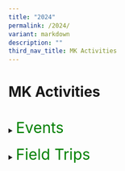 ```yaml
---
title: "2024"
permalink: /2024/
variant: markdown
description: ""
third_nav_title: MK Activities
---
```

<h1>MK Activities</h1><br>
<details>
<summary><p style="font-size:30px; color:green; display:inline">Events</p></summary><br>
<details>
<summary><strong>K2 Interview with the Doctor</strong></summary>
<div data-type="detailsContent" class="isomer-details-content">
<p align="center" style="line-height: 25px;"><img src="/images/MK/2024E_K2%20Interview%20with%20the%20Dr/IWD_01.jpg" style="width:80%">
Most children have interactions with their family doctors only when they fall sick. This time, the K2 children had their first-hand experience to interview a doctor, Dr Colin Low (Pancare Medical Clinc Hougang) face-to-face to find out how the different organs in their bodies function. They were excited, with some posing more than one question for the doctor. </p>
<br>
<table border="0"><tbody>
<tr>
<td><img src="/images/MK/2024E_K2%20Interview%20with%20the%20Dr/IWD_02.jpg" style="width:100%"></td>
<td><img src="/images/MK/2024E_K2%20Interview%20with%20the%20Dr/IWD_03.jpg" style="width:88%"></td>
</tr>
<tr>
<td colspan="2">Not only did the children learn about the functions of their body organs, but some brave ones also had the opportunity to practise interviewing someone. </td>
</tr>
</tbody></table>
<p align="center" style="line-height: 25px;">
<img src="/images/MK/2024E_K2%20Interview%20with%20the%20Dr/IWD_04.jpg" style="width:80%">
Our Centre Head, Ms Winnie presented the certificate of appreciation to Dr Colin to thank him for his support in educating our children.</p>
<p align="center" style="line-height: 25px;">
<img src="/images/MK/2024E_K2%20Interview%20with%20the%20Dr/IWD_05.jpg" style="width:80%">Overall, it was an interesting experience for the K2 children!</p>
<br><br>
</div>
</details>
<details>
<summary><strong>Chinese New Year Celebration</strong></summary>
<div data-type="detailsContent" class="isomer-details-content">
<table><tbody>
<tr>
<td width="50%"><img src="/images/MK/2024E_CNY%20Celebration/CNY_01.jpg" style="width:100%"></td><td width="47%"><img src="/images/MK/2024E_CNY%20Celebration/CNY_03.jpg" style="width:100%">
</td></tr>
</tbody></table><table><tbody>
<tr>
<td width="80%">The children gathered to celebrate Chinese New Year (CNY) and the theme is celebrating CNY the Singapore way. They learnt that besides the traditions of spring cleaning, putting decorations and home visiting, there is also 守岁 (Shou Sui), where children stay up as late as possible for their parents' longevity. They also had their first-hand experience of 菜青 (Cai Qing), a special performance put up by the teachers, which sent them into screams and shrieks of excitement!
</td></tr>
<tr><td width="80%"><img src="/images/MK/2024E_CNY%20Celebration/CNY_02.jpg" style="width:80%"></td></tr>
</tbody></table>
<br>
<table><tbody>
<tr>
<td width="50%"><img src="/images/MK/2024E_CNY%20Celebration/CNY_04.jpg" style="width:100%"></td>
<td width="50%"><img src="/images/MK/2024E_CNY%20Celebration/CNY_05.jpg" style="width:100%">
</td></tr>
<tr>
<td width="50%"><img src="/images/MK/2024E_CNY%20Celebration/CNY_06.jpg" style="width:100%"></td>
<td width="50%">After the performance, the children enjoyed the food tasting of Yu Sheng and fortune cookies. Some even asked teachers for help to read out the well wishes found in their fortune cookies!<img src="/images/MK/2024E_CNY%20Celebration/CNY_07.jpg" style="width:95%">
</td></tr>
</tbody></table>
<table><tbody>
<tr>
<td width="52%"><img src="/images/MK/2024E_CNY%20Celebration/CNY_08.jpg" style="width:100%"></td><td width="48%"><img src="/images/MK/2024E_CNY%20Celebration/CNY_09.jpg" style="width:100%">
</td></tr>
<tr>
<td colspan="2">The children found out that there is a small note of well wishes in the fortune cookie. Some even asked teachers for help to read out the well wishes found in their fortune cookies!
</td></tr>
</tbody></table><br>
<table><tbody>
<tr>
<td width="58%"><img src="/images/MK/2024E_CNY%20Celebration/CNY_11.jpg" style="width:100%"></td>
<td width="42%"><img src="/images/MK/2024E_CNY%20Celebration/CNY_10.jpg" style="width:95%">
</td></tr>
<tr>
<td width="58%"><img src="/images/MK/2024E_CNY%20Celebration/CNY_12.jpg" style="width:94%"></td>
<td width="42%"><img src="/images/MK/2024E_CNY%20Celebration/CNY_13.jpg" style="width:98%">
</td></tr>
<tr>
<td width="58%"><img src="/images/MK/2024E_CNY%20Celebration/CNY_14.jpg" style="width:90%"></td>
<td width="42%&quot;"><br>The children also got hands-on experience making their bags to hold the mandarin oranges. Together with the cards they prepared beforehand, they then exchanged them with their friends!<br><br><img src="/images/MK/2024E_CNY%20Celebration/CNY_15.jpg" style="width:105%">
</td></tr>
</tbody></table>	
<br><br>
</div></details>
<details>
<summary><strong>K1 Tea Session</strong></summary>
<div data-type="detailsContent" class="isomer-details-content">
<table><tbody>
<tr>
<td width="50%"><img src="/images/MK/2024E_K1%20Tea%20Session/KTSP_01.jpg" style="width:100%"></td>
<td>As part of our efforts to strengthen our relationships with our K1 parents, the K1 teachers organised a tea session to find out the needs and concerns of our parents. At the same time, parents had the opportunity to learn more about how they could better support their children. <br>
During the sharing session, parents and children enjoyed some snacks while we discussed the feedback from our parents.
 </td>
</tr>
</tbody></table>
<br>
<table><tbody>
<tr>
<td width="60%"><img src="/images/MK/2024E_K1%20Tea%20Session/KTSP_02.jpg" style="width:100%"></td>
<td>We are thankful to parents who shared their experiences of engaging their children using MK’s family-based activities and how they spent quality time with each other. 
 </td>
</tr>
</tbody></table><br><br>
<table><tbody>
<tr>
<td><img src="/images/MK/2024E_K1%20Tea%20Session/KTSP_03.jpg" style="width:100%"></td>
<td><img src="/images/MK/2024E_K1%20Tea%20Session/KTSP_04.jpg" style="width:100%">
</td>
<td><img src="/images/MK/2024E_K1%20Tea%20Session/KTSP_05.jpg" style="width:100%">
</td>
</tr>
</tbody></table>
<table><tbody>
<tr>
<td><img src="/images/MK/2024E_K1%20Tea%20Session/KTSP_06.jpg" style="width:77%"></td>
<td><img src="/images/MK/2024E_K1%20Tea%20Session/KTSP_07.jpg" style="width:100%">
</td>
<td><img src="/images/MK/2024E_K1%20Tea%20Session/KTSP_08.jpg" style="width:100%">
</td>
</tr>
<tr>
<td colspan="3">The session ended off with everyone creating their own sensory bottles to bring home. <br>We all learnt a new way of calming ourselves down when we experience big feelings!
</td>
</tr>
</tbody></table>
<table><tbody>
<tr>
<td><img src="/images/MK/2024E_K1%20Tea%20Session/KTSP_09.jpg" style="width:77%"></td>
<td><img src="/images/MK/2024E_K1%20Tea%20Session/KTSP_10.jpg" style="width:100%"></td>
</tr>
</tbody></table>
<br><br>
<br>
</div>
</details>
<details>
<summary><strong>Hari Raya Celebration</strong></summary>
<div data-type="detailsContent" class="isomer-details-content">
<table><tbody>
<tr>
<td width="50%"><img src="/images/MK/2024E_Hari%20Raya/HRC_01.jpg" style="width:100%"></td>
<td width="50%"><img src="/images/MK/2024E_Hari%20Raya/HRC_02.jpg" style="width:100%"></td>
</tr>
<tr><td width="50%"><img src="/images/MK/2024E_Hari%20Raya/HRC_04.jpg" style="width:60%"></td>
<td style="text-align: center; vertical-align: middle;" width="50%">Our young learners at MK immersed themselves in the spirit of Hari Raya festivities through hands-on experiences, including crafting ketupat, guided by our parent volunteers.</td>
</tr>
<tr><td width="50%"><img src="/images/MK/2024E_Hari%20Raya/HRC_03.jpg" style="width:100%"></td>
<td width="50%"><img src="/images/MK/2024E_Hari%20Raya/HRC_05.jpg" style="width:100%"></td>
</tr>
</tbody></table>
<br>
<table><tbody>
<tr>
<td><img src="/images/MK/2024E_Hari%20Raya/HRC_06.jpg" style="width:100%"></td>
<td><img src="/images/MK/2024E_Hari%20Raya/HRC_07.jpg" style="width:100%"></td>
<td><img src="/images/MK/2024E_Hari%20Raya/HRC_09.jpg" style="width:100%"></td>
</tr>
<tr>
<td colspan="3">The children were invited to make a visit at Cikgu Ju’s “house”, where they received a warm welcome. They practised giving a salam with her and had a wonderful time enjoying Hari Raya treats and delightful company.</td>
</tr>
</tbody></table>
<table><tbody>
<tr>
<td width="50%"><img src="/images/MK/2024E_Hari%20Raya/HRC_08.jpg" style="width:100%"></td>
<td width="50%"><img src="/images/MK/2024E_Hari%20Raya/HRC_10.jpg" style="width:100%"></td>
</tr>
</tbody></table>
<br><br>
<table><tbody>

<tr>
<td width="50%"><img src="/images/MK/2024E_Hari%20Raya/HRC_11.jpg" style="width:100%"></td>
<td width="50%"><img src="/images/MK/2024E_Hari%20Raya/HRC_12.jpg" style="width:100%"></td>
</tr>
<tr>
<td colspan="2">Joyful children proudly display their handmade ketupats, ready to take them home!</td>
</tr>
</tbody></table>
<br><br>
</div>
</details>
<details>
<summary><strong>Mid-Year Celebration</strong></summary>
<div data-type="detailsContent" class="isomer-details-content">
<br>
<table><tbody>
<tr>
<td style="align: right; verical-align: middle;" width="60%"><img src="/images/MK/2024E_Mid%20Year%20Celebration/MYC_01.jpg" style="width:60%"><br><br>
</td><td style="align: left; vertical-align: middle;" width="60%">To celebrate their mid-year achievements and foster creativity, friendship, and teamwork, the children enjoyed a Rainbow Party theme with their teachers and friends. They wore brightly coloured accessories to add to the celebratory fun. </td>
</tr>
<tr>
<td style="align: right; verical-align: middle;" width="60%"><img src="/images/MK/2024E_Mid%20Year%20Celebration/MYC_02.jpg" style="width:60%">
</td><td style="align: left; vertical-align: middle;" width="60%"><img src="/images/MK/2024E_Mid%20Year%20Celebration/MYC_04.jpg" style="width:90%"></td>
</tr>
<tr>
<td style="text-align: center; verical-align: middle;" colspan="2">Children were engaged in various rainbow-themed activities including a colour scavenger hunt to find and gather all the rainbow-coloured items hidden in the classrooms.</td>
</tr>
</tbody></table>
<img src="/images/MK/2024E_Mid%20Year%20Celebration/MYC_03.jpg" style="width:80%"><br><br>
<table><tbody>
<tr>
<td style="align: left; vertical-align: middle;" width="60%"><img src="/images/MK/2024E_Mid%20Year%20Celebration/MYC_05.jpg" style="width:90%">
	</td><td width="100%">Children were engaged in various rainbow-themed activities including a colour scavenger hunt to find and gather all the rainbow-coloured items hidden in the classrooms.</td>
</tr>
</tbody></table><br>
<table><tbody>
<tr>
<td style="align: right; verical-align: middle;" width="60%"><img src="/images/MK/2024E_Mid%20Year%20Celebration/MYC_06.jpg" style="width:60%"></td>
<td style="text-align: left; vertical-align: bottom;" width="60%">Other activities the children participated in included enjoying a rainbow cake during snack time and conducting an experiment to create their own rainbows using paper towels and paints. They also watched True: Rainbow Rescue, which taught them valuable lessons on perseverance, innovation and appreciation!</td>
</tr>
</tbody></table>
<table><tbody>
<tr>
<td width="50%"><img src="/images/MK/2024E_Mid%20Year%20Celebration/MYC_07.jpg" style="width:95%"></td>
<td width="50%"><img src="/images/MK/2024E_Mid%20Year%20Celebration/MYC_08.jpg" style="width:80%"></td>
</tr>
</tbody></table>
<br><br>
</div>
</details>
<details>
<summary><strong>MK@AG Start Small Dream Big Community Project: “Stamp Out Dengue!”</strong></summary>
<div data-type="detailsContent" class="isomer-details-content">
<table><tbody>
<tr>
<td width="50%"><img src="/images/MK/2024E_Start%20Small%20Dream%20Big/SSDB_01.jpg" style="width:100%"></td>
<td width="50%"><img src="/images/MK/2024E_Start%20Small%20Dream%20Big/SSDB_02.jpg" style="width:100%"></td>
</tr>
<tr>
<td colspan="2">As part of the Start Small Dream Big initiative by the Early Childhood Development Agency (ECDA), the children participated in our community project – Stamp Out Dengue! This project aims to teach children about preventing mosquito breeding while instilling a sense of responsibility toward the environment.<br><br>
The National Environment Agency (NEA) of Singapore was invited to conduct a talk on mosquito breeding, its dangers, and effective prevention methods.
</td>
</tr>
</tbody></table>
<br>
<img src="/images/MK/2024E_Start%20Small%20Dream%20Big/SSDB_03.jpg" style="width:80%">
<table border="0"><tbody>
<tr>
<td colspan="2">Additionally, the children learned specifically about Aedes mosquitoes, discovering that only the females transmit diseases. They observed mosquito eggs and nymphs up close and even explored whether male mosquitoes would bite by placing their hands in a controlled observation box.</td>
</tr>
<tr>
<td style="align: right; verical-align: middle;"><img src="/images/MK/2024E_Start%20Small%20Dream%20Big/SSDB_04.jpg" style="width:80%"></td>
<td style="align: left; verical-align: middle;"><img src="/images/MK/2024E_Start%20Small%20Dream%20Big/SSDB_05.jpg" style="width:80%"></td>
</tr>
</tbody></table>
<br><br>
<table border="0"><tbody>
<tr>
<td style="align: right; verical-align: middle;"><img src="/images/MK/2024E_Start%20Small%20Dream%20Big/SSDB_06.jpg" style="width:80%"></td>
<td style="align: left; verical-align: middle;"><img src="/images/MK/2024E_Start%20Small%20Dream%20Big/SSDB_07.jpg" style="width:80%"></td>
</tr>
<tr>
<td colspan="2">Building on their newfound understanding, the children created Stamp Out Dengue posters to remind the community to take an active role in preventing mosquito breeding.
Selected posters were printed as leaflets, and the children, accompanied by their parents and teachers, distributed them throughout the neighborhood. They reached out to the community by delivering leaflets to homes and public spaces such as coffee shops and provision stores.
</td>
</tr>
</tbody></table>
<table border="0"><tbody>
<tr>
<td style="align: right; verical-align: middle;"><img src="/images/MK/2024E_Start%20Small%20Dream%20Big/SSDB_08.jpg" style="width:100%"></td>
<td style="align: left; verical-align: middle;"><img src="/images/MK/2024E_Start%20Small%20Dream%20Big/SSDB_09.jpg" style="width:95%"></td>
<td style="align: left; verical-align: middle;"><img src="/images/MK/2024E_Start%20Small%20Dream%20Big/SSDB_10.jpg" style="width:95%"></td>
</tr>
</tbody></table><br><br>
<table><tbody>
<tr>
<td width="60%"><img src="/images/MK/2024E_Start%20Small%20Dream%20Big/SSDB_11.jpg" style="width:90%"></td>
<td style="text-align: left; vertical-align: middle;" width="40%">Everyone had a great time contributing to the cause and playing an active role in advocating for dengue prevention!</td>
</tr>
</tbody></table>
</div>
</details>
<details>
<summary><strong>Racial Harmony Day</strong></summary>
<div data-type="detailsContent" class="isomer-details-content">
<table><tbody>
<tr>
<td><img src="/images/MK/2024E_Racial%20Harmony%20Day/RHD_01.jpg" style="width:100%"></td>
<td><img src="/images/MK/2024E_Racial%20Harmony%20Day/RHD_02.jpg" style="width:100%">
</td><td><img src="/images/MK/2024E_Racial%20Harmony%20Day/RHD_03.jpg" style="width:100%"></td>
</tr>
<tr>
<td>Children having a game of Congkak with our parent volunteer.</td>
<td>Children enjoying a 5-course dinner with proper etiquette.</td>
<td>Parent explaining the rules on ‘Parama Pada Sopanam’, a traditional Indian version of the popular game of Snakes and Ladders.</td>
</tr>
</tbody></table>
<br><br>
<img src="/images/MK/2024E_Racial%20Harmony%20Day/RHD_04.jpg" style="width:80%">
<p align="center">
Happy Racial Harmony Day!
</p><br>
</div>
</details>
<details>
<summary><strong>National Day</strong></summary>
<div data-type="detailsContent" class="isomer-details-content">
<table><tbody>
<tr>
<td width="33%"><img src="/images/MK/2024E_National%20Day/NDC_01.jpg" style="width:100%"></td>
<td width="33%"><img src="/images/MK/2024E_National%20Day/NDC_02.jpg" style="width:100%"></td>
<td width="33%"><img src="/images/MK/2024E_National%20Day/NDC_03.jpg" style="width:100%"></td>
</tr>
<tr>
<td><img src="/images/MK/2024E_National%20Day/NDC_04.jpg" style="width:100%"></td>
<td>Children dressed up in various work outfits that represent the different occupations which contribute to the growth and success of the nation.</td>
<td><img src="/images/MK/2024E_National%20Day/NDC_05.jpg" style="width:100%"></td>
</tr>
</tbody></table>
<br>
<table><tbody>
<tr>
<td width="37%"><img src="/images/MK/2024E_National%20Day/NDC_06.jpg" style="width:100%"></td>
<td width="63%"><img src="/images/MK/2024E_National%20Day/NDC_07.jpg" style="width:100%"></td>
</tr>
<tr>
<td>Hot seat interview with our very own teacher role-playing as a police officer.</td>
<td>Standing at attention during the singing of our National Anthem and Pledge.</td>
</tr></tbody></table>
<table><tbody>
<tr>
<td width="50%"><img src="/images/MK/2024E_National%20Day/NDC_08.jpg" style="width:100%"></td>
<td width="50%"><img src="/images/MK/2024E_National%20Day/NDC_09.jpg" style="width:100%"></td>
</tr>
<tr>
<td>Our teachers put together our very own MK@AG National Day Parade.</td>
<td>All smiles and proud of our Nation. Happy 59th Birthday Singapore!</td>
</tr></tbody></table>
</div>
</details>
<details>
<summary><strong>Children’s Day Celebration</strong></summary>
<div data-type="detailsContent" class="isomer-details-content">
<table><tbody>
<tr>
<td width="50%"><img src="/images/MK/2024E_Children's%20Day/CDC_01.jpg" style="width:100%"></td>
<td width="50%"><img src="/images/MK/2024E_Children's%20Day/CDC_02.jpg" style="width:100%"></td>
</tr>
<tr>
<td>Families coming together for a joyful picnic and movie experience – Inside Out 2. With popcorns in hand, they enjoyed the movie!</td>
<td>It’s so nice to see parents and children connecting, sharing happy moments, and strengthening their family bonds.</td>
</tr></tbody></table>
<table><tbody>
<tr>
<td width="37%"><img src="/images/MK/2024E_Children's%20Day/CDC_03.jpg" style="width:100%"></td>
<td width="63%"><img src="/images/MK/2024E_Children's%20Day/CDC_04.jpg" style="width:100%"></td>
</tr>
<tr>
<td>A special activity where parent and child talked about their happy moments and created a 'happy orb,' that continues to be made into a core memory. </td>
<td>Just like in the movie, they’ve made another core memory together!</td>
</tr></tbody></table>
<img src="/images/MK/2024E_Children's%20Day/CDC_05.jpg" style="width:100%">
We hope that this children’s day celebration helped strengthen the bond between parent and child, fostering cherished memories that will last a lifetime.
</div>
</details>
<details>
<summary><strong>K2 Celebrates </strong></summary>
<div data-type="detailsContent" class="isomer-details-content">
<table><tbody>
<tr>
<td width="50%"><img src="/images/MK/2024E_K2%20Celebrates/K2C_01.jpg" style="width:100%"></td>
<td width="50%"><img src="/images/MK/2024E_K2%20Celebrates/K2C_02.jpg" style="width:100%"></td>
</tr>
<tr>
<td>Children performed an Indian dance, captivating the audience with their graceful movements, vibrant props, and cultural expression.</td>
<td>We had our very own mini versions of Liang Po Po and Phua Chu Kang, bringing the house down with their hilarious antics and iconic catchphrase, 'Don’t pray pray ah!’</td>
</tr></tbody></table>
<table><tbody>
<tr>
<td width="50%"><img src="/images/MK/2024E_K2%20Celebrates/K2C_03.jpg" style="width:100%"></td>
<td width="50%"><img src="/images/MK/2024E_K2%20Celebrates/K2C_04.jpg" style="width:100%"></td>
</tr>
<tr>
<td>There was a lively Malay wedding performance too, complete with our bride and groom dressed in beautifully matching costumes, adding a touch of elegance and tradition to the celebration!</td>
<td>Children showcased their Kung Fu skills, demonstrating discipline, agility, and the confidence they gained through their practice.</td>
</tr></tbody></table>
<table><tbody>
<tr>
<td width="50%"><img src="/images/MK/2024E_K2%20Celebrates/K2C_05.jpg" style="width:100%"></td>
<td width="50%"><img src="/images/MK/2024E_K2%20Celebrates/K2C_06.jpg" style="width:100%"></td>
</tr>
<tr>
<td>Our school principal, Mr. Wesley Cheong, joined us in the grand finale, making the moment even more special as everyone came together to celebrate the occasion!</td>
<td>Parents expressed their heartfelt gratitude for teachers, sharing touching messages of appreciation and support</td>
</tr></tbody></table>
</div>
</details>
</details><br>
<details>
<summary><p style="font-size:30px; color:green; display:inline">Field Trips</p></summary><br>
<details>
<summary><strong>K1 Field Trip to Punggol Library</strong></summary>
<div data-type="detailsContent" class="isomer-details-content">
<img src="/images/MK/2024FT_K1%20at%20Punggol%20Reg%20Lib/FTPRL_01.jpg" style="width:100%"><br>
The children had an opportunity to explore places in the nearby community centre. The first stop was the resting area where they enjoyed their snack over a short movie.<br><br><br>
<img src="/images/MK/2024FT_K1%20at%20Punggol%20Reg%20Lib/FTPRL_02.jpg" style="width:100%">
<br>All ready to explore the library!<br><br><br>
<img src="/images/MK/2024FT_K1%20at%20Punggol%20Reg%20Lib/FTPRL_03.jpg" style="width:100%">
<br>The children enjoyed a story telling session after exploring books of different languages available in the library.<br><br><br>
<img src="/images/MK/2024FT_K1%20at%20Punggol%20Reg%20Lib/FTPRL_04.jpg" style="width:100%">
<br>They also had hands-on experience with the library's resources and learnt the importance of appropriate behavior in such environments.<br><br><br>
<img src="/images/MK/2024FT_K1%20at%20Punggol%20Reg%20Lib/FTPRL_05.jpg" style="width:100%">
<br>Learning how to return their books to the right places.
<br><br><br>
</div>
</details>
<details>
<summary><strong>K2 National Gallery Singapore Field Trip</strong></summary>
<div data-type="detailsContent" class="isomer-details-content">
<table><tbody>
<tr>
<td width="50%"><img src="/images/MK/2024FT_K2%20at%20NGS/TNGS_01.jpg" style="width:100%"></td>
<td width="50%"><img src="/images/MK/2024FT_K2%20at%20NGS/TNGS_02.jpg" style="width:100%">
</td></tr>
<tr>
<td colspan="2">Fuelling up during snack time before our exploration.
</td></tr>
</tbody></table><br>
<table><tbody>
<tr>
<td width="50%"><img src="/images/MK/2024FT_K2%20at%20NGS/TNGS_03.jpg" style="width:100%"></td>
<td width="50%"><img src="/images/MK/2024FT_K2%20at%20NGS/TNGS_04.jpg" style="width:100%">
</td></tr>
<tr>
<td colspan="2">Observing the National Gallery’s structure, architecture and art works. 
</td></tr>
</tbody></table><br>
<img src="/images/MK/2024FT_K2%20at%20NGS/TNGS_05.jpg" style="width:100%"><br>
Understanding artworks in the gallery through a guided tour.<br><br>
<table><tbody>
<tr>
<td width="37%"><img src="/images/MK/2024FT_K2%20at%20NGS/TNGS_06.jpg" style="width:100%"></td>
<td width="63%"><img src="/images/MK/2024FT_K2%20at%20NGS/TNGS_07.jpg" style="width:100%">
</td></tr>
<tr>
<td colspan="2">All smiles, as it was a fulfilling field trip to National Gallery Singapore!
</td></tr>
</tbody></table>
<br><br><img src="/images/MK/2024FT_K2%20at%20NGS/TNGS_08.jpg" style="width:100%"><br>Children completing their reflective journal by Becky the Bunny after visiting the exhibitions.
<br><br><br>
</div></details>
</details>